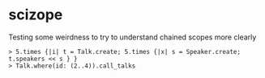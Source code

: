 # scizope
Testing some weirdness to try to understand chained scopes more clearly


````
> 5.times {|i| t = Talk.create; 5.times {|x| s = Speaker.create; t.speakers << s } }
> Talk.where(id: (2..4)).call_talks
````


